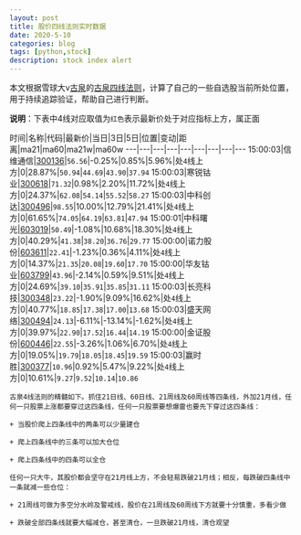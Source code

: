 ```yaml
---
layout: post
title: 股价四线法则实时数据
date: 2020-5-10
categories: blog
tags: [python,stock]
description: stock index alert
---
```



本文根据雪球大v[古泉](https://xueqiu.com/u/7148646888)的[古泉四线法则](https://xueqiu.com/7148646888/130498192)，计算了自己的一些自选股当前所处位置，用于持续追踪验证，帮助自己进行判断。

**说明**：下表中4线对应取值为`红色`表示最新价处于对应指标上方，属正面

时间|名称|代码|最新价|当日|3日|5日|位置|变动|距离|ma21|ma60|ma21w|ma60w
---|---|---|---|---|---|---|---|---
15:00:03|信维通信|[300136](https://xueqiu.com/S/SZ300136)|`56.56`|-0.25%|0.85%|5.96%|处`4`线上方|0|28.87%|`50.94`|`44.69`|`43.90`|`37.94`
15:00:03|寒锐钴业|[300618](https://xueqiu.com/S/SZ300618)|`71.32`|0.98%|2.20%|11.72%|处`4`线上方|0|24.37%|`62.08`|`54.14`|`55.52`|`58.27`
15:00:03|中科创达|[300496](https://xueqiu.com/S/SZ300496)|`98.55`|10.00%|12.79%|21.41%|处`4`线上方|0|61.65%|`74.05`|`64.19`|`63.81`|`47.94`
15:00:01|中科曙光|[603019](https://xueqiu.com/S/SH603019)|`50.49`|-1.08%|10.68%|18.30%|处`4`线上方|0|40.29%|`41.38`|`38.20`|`36.76`|`29.77`
15:00:00|诺力股份|[603611](https://xueqiu.com/S/SH603611)|`22.41`|-1.23%|0.36%|4.11%|处`4`线上方|0|14.37%|`21.35`|`20.08`|`19.60`|`17.70`
15:00:00|华友钴业|[603799](https://xueqiu.com/S/SH603799)|`43.96`|-2.14%|0.59%|9.51%|处`4`线上方|0|24.69%|`39.10`|`35.91`|`35.85`|`31.11`
15:00:03|长亮科技|[300348](https://xueqiu.com/S/SZ300348)|`23.22`|-1.90%|9.09%|16.62%|处`4`线上方|0|40.77%|`18.85`|`17.38`|`17.00`|`13.68`
15:00:03|盛天网络|[300494](https://xueqiu.com/S/SZ300494)|`24.13`|-6.11%|-13.14%|-1.62%|处`4`线上方|0|39.97%|`22.90`|`17.52`|`16.44`|`14.19`
15:00:00|金证股份|[600446](https://xueqiu.com/S/SH600446)|`22.55`|-3.26%|1.06%|6.70%|处`4`线上方|0|19.05%|`19.79`|`18.05`|`18.45`|`19.59`
15:00:03|赢时胜|[300377](https://xueqiu.com/S/SZ300377)|`10.96`|0.92%|5.47%|9.22%|处`4`线上方|0|10.61%|`9.27`|`9.52`|`10.14`|`10.86`

```
古泉4线法则的精髓如下。抓住21日线、60日线、21周线及60周线等四条线，外加21月线，任何一只股票上涨都要穿过这四条线，任何一只股票要想爆雷也要先下穿过这四条线：

+ 当股价爬上四条线中的两条可以少量建仓

+ 爬上四条线中的三条可以加大仓位

+ 爬上四条线中的四条可以全仓

任何一只大牛，其股价都会坚守在21月线上方，不会轻易跌破21月线；相反，每跌破四条线中一条就减一些仓位：

+ 21周线可做为多空分水岭及警戒线，股价在21周线及60周线下方就要十分慎重，多看少做

+ 跌破全部四条线就要大幅减仓，甚至清仓，一旦跌破21月线，清仓观望
```